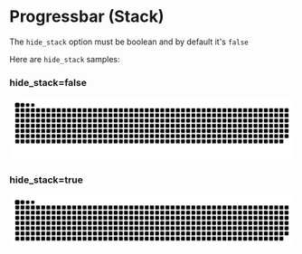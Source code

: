 # Progressbar (Stack)

The `hide_stack` option must be boolean and by default it's `false`

Here are `hide_stack` samples:

### hide_stack=false

<picture>
  <source media="(prefers-color-scheme: dark)" srcset="https://raw.githubusercontent.com/ArthurLobopro/snk/output-svg-only/grid-snake-dark.svg">
  <source media="(prefers-color-scheme: light)" srcset="https://raw.githubusercontent.com/ArthurLobopro/snk/output-svg-only/grid-snake.svg">
  <img alt="github contribution grid snake animation" src="https://raw.githubusercontent.com/ArthurLobopro/snk/output-svg-only/grid-snake.svg">
</picture>

### hide_stack=true

<picture>
  <source media="(prefers-color-scheme: dark)" srcset="https://raw.githubusercontent.com/ArthurLobopro/snk/output-svg-only/stack/grid-without-progressbar-dark.svg">
  <source media="(prefers-color-scheme: light)" srcset="https://raw.githubusercontent.com/ArthurLobopro/snk/output-svg-only/stack/grid-without-progressbar.svg">
  <img alt="github contribution grid snake animation" src="https://raw.githubusercontent.com/ArthurLobopro/snk/output-svg-only/stack/grid-without-progressbar.svg">
</picture>
